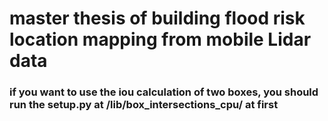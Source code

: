 # master thesis of building flood risk location mapping from mobile Lidar data
### if you want to use the iou calculation of two boxes, you should run the setup.py at /lib/box_intersections_cpu/ at first
